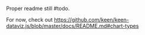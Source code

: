 Proper readme still #todo.

For now, check out https://github.com/keen/keen-dataviz.js/blob/master/docs/README.md#chart-types

